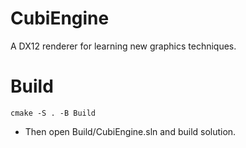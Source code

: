 # CubiEngine
A DX12 renderer for learning new graphics techniques.

# Build
``` 
cmake -S . -B Build
```

+ Then open Build/CubiEngine.sln and build solution.